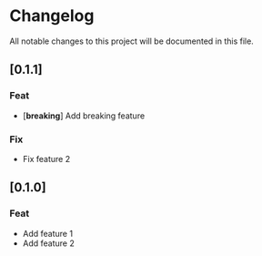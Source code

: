 # Changelog

All notable changes to this project will be documented in this file.

## [0.1.1]

### Feat

- [**breaking**] Add breaking feature

### Fix

- Fix feature 2

## [0.1.0]

### Feat

- Add feature 1
- Add feature 2

<!-- generated by git-cliff -->

